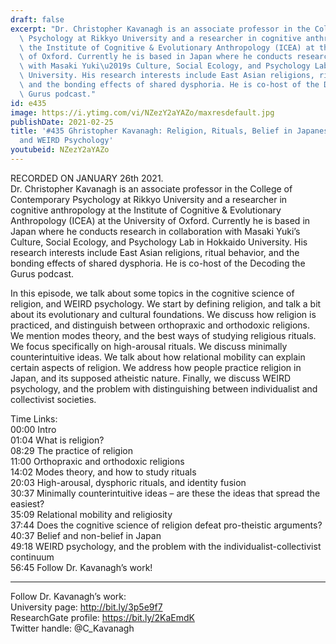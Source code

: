 ```yaml
---
draft: false
excerpt: "Dr. Christopher Kavanagh is an associate professor in the College of Contemporary\
  \ Psychology at Rikkyo University and a researcher in cognitive anthropology at\
  \ the Institute of Cognitive & Evolutionary Anthropology (ICEA) at the University\
  \ of Oxford. Currently he is based in Japan where he conducts research in collaboration\
  \ with Masaki Yuki\u2019s Culture, Social Ecology, and Psychology Lab in Hokkaido\
  \ University. His research interests include East Asian religions, ritual behavior,\
  \ and the bonding effects of shared dysphoria. He is co-host of the Decoding the\
  \ Gurus podcast."
id: e435
image: https://i.ytimg.com/vi/NZezY2aYAZo/maxresdefault.jpg
publishDate: 2021-02-25
title: '#435 Ghristopher Kavanagh: Religion, Rituals, Belief in Japanese Society,
  and WEIRD Psychology'
youtubeid: NZezY2aYAZo
---
```

RECORDED ON JANUARY 26th 2021.  
Dr. Christopher Kavanagh is an associate professor in the College of Contemporary Psychology at Rikkyo University and a researcher in cognitive anthropology at the Institute of Cognitive & Evolutionary Anthropology (ICEA) at the University of Oxford. Currently he is based in Japan where he conducts research in collaboration with Masaki Yuki’s Culture, Social Ecology, and Psychology Lab in Hokkaido University. His research interests include East Asian religions, ritual behavior, and the bonding effects of shared dysphoria. He is co-host of the Decoding the Gurus podcast.

In this episode, we talk about some topics in the cognitive science of religion, and WEIRD psychology. We start by defining religion, and talk a bit about its evolutionary and cultural foundations. We discuss how religion is practiced, and distinguish between orthopraxic and orthodoxic religions. We mention modes theory, and the best ways of studying religious rituals. We focus specifically on high-arousal rituals. We discuss minimally counterintuitive ideas. We talk about how relational mobility can explain certain aspects of religion. We address how people practice religion in Japan, and its supposed atheistic nature. Finally, we discuss WEIRD psychology, and the problem with distinguishing between individualist and collectivist societies.

Time Links:  
00:00 Intro  
01:04  What is religion?  
08:29  The practice of religion  
11:00  Orthopraxic and orthodoxic religions  
14:02  Modes theory, and how to study rituals   
20:03  High-arousal, dysphoric rituals, and identity fusion  
30:37  Minimally counterintuitive ideas – are these the ideas that spread the easiest?  
35:09  Relational mobility and religiosity  
37:44  Does the cognitive science of religion defeat pro-theistic arguments?  
40:37  Belief and non-belief in Japan  
49:18  WEIRD psychology, and the problem with the individualist-collectivist continuum  
56:45  Follow Dr. Kavanagh’s work!

---

Follow Dr. Kavanagh’s work:  
University page: http://bit.ly/3p5e9f7  
ResearchGate profile: https://bit.ly/2KaEmdK  
Twitter handle: @C_Kavanagh

